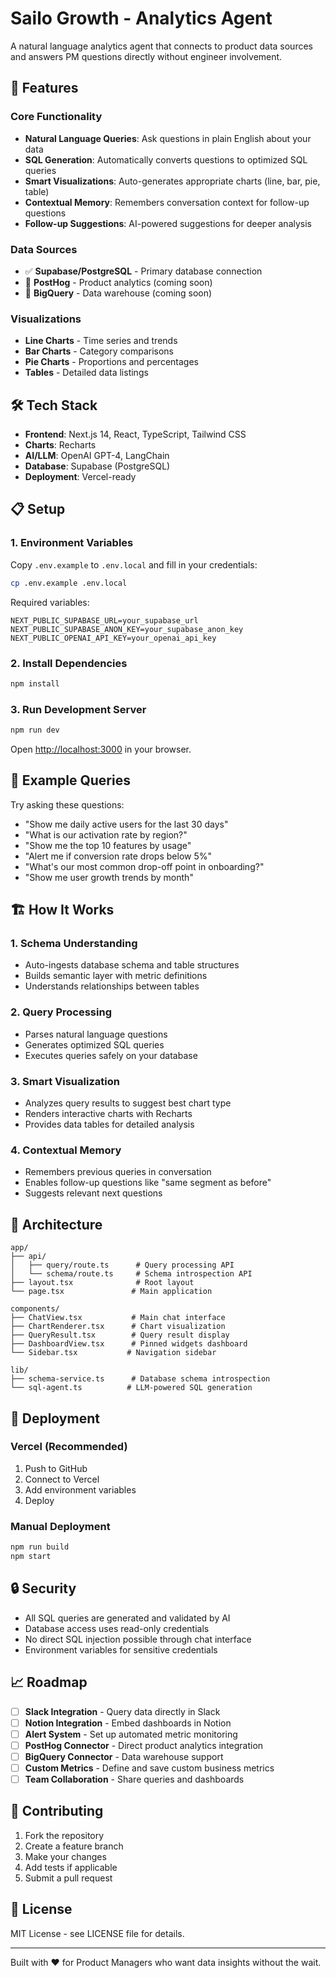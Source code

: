 # Sailo Growth - Analytics Agent

A natural language analytics agent that connects to product data sources and answers PM questions directly without engineer involvement.

## 🚀 Features

### Core Functionality
- **Natural Language Queries**: Ask questions in plain English about your data
- **SQL Generation**: Automatically converts questions to optimized SQL queries
- **Smart Visualizations**: Auto-generates appropriate charts (line, bar, pie, table)
- **Contextual Memory**: Remembers conversation context for follow-up questions
- **Follow-up Suggestions**: AI-powered suggestions for deeper analysis

### Data Sources
- ✅ **Supabase/PostgreSQL** - Primary database connection
- 🔄 **PostHog** - Product analytics (coming soon)
- 🔄 **BigQuery** - Data warehouse (coming soon)

### Visualizations
- **Line Charts** - Time series and trends
- **Bar Charts** - Category comparisons
- **Pie Charts** - Proportions and percentages
- **Tables** - Detailed data listings

## 🛠️ Tech Stack

- **Frontend**: Next.js 14, React, TypeScript, Tailwind CSS
- **Charts**: Recharts
- **AI/LLM**: OpenAI GPT-4, LangChain
- **Database**: Supabase (PostgreSQL)
- **Deployment**: Vercel-ready

## 📋 Setup

### 1. Environment Variables

Copy `.env.example` to `.env.local` and fill in your credentials:

```bash
cp .env.example .env.local
```

Required variables:
```env
NEXT_PUBLIC_SUPABASE_URL=your_supabase_url
NEXT_PUBLIC_SUPABASE_ANON_KEY=your_supabase_anon_key
NEXT_PUBLIC_OPENAI_API_KEY=your_openai_api_key
```

### 2. Install Dependencies

```bash
npm install
```

### 3. Run Development Server

```bash
npm run dev
```

Open [http://localhost:3000](http://localhost:3000) in your browser.

## 💬 Example Queries

Try asking these questions:

- "Show me daily active users for the last 30 days"
- "What is our activation rate by region?"
- "Show me the top 10 features by usage"
- "Alert me if conversion rate drops below 5%"
- "What's our most common drop-off point in onboarding?"
- "Show me user growth trends by month"

## 🏗️ How It Works

### 1. Schema Understanding
- Auto-ingests database schema and table structures
- Builds semantic layer with metric definitions
- Understands relationships between tables

### 2. Query Processing
- Parses natural language questions
- Generates optimized SQL queries
- Executes queries safely on your database

### 3. Smart Visualization
- Analyzes query results to suggest best chart type
- Renders interactive charts with Recharts
- Provides data tables for detailed analysis

### 4. Contextual Memory
- Remembers previous queries in conversation
- Enables follow-up questions like "same segment as before"
- Suggests relevant next questions

## 🔧 Architecture

```
app/
├── api/
│   ├── query/route.ts      # Query processing API
│   └── schema/route.ts     # Schema introspection API
├── layout.tsx              # Root layout
└── page.tsx               # Main application

components/
├── ChatView.tsx           # Main chat interface
├── ChartRenderer.tsx      # Chart visualization
├── QueryResult.tsx        # Query result display
├── DashboardView.tsx      # Pinned widgets dashboard
└── Sidebar.tsx           # Navigation sidebar

lib/
├── schema-service.ts      # Database schema introspection
└── sql-agent.ts          # LLM-powered SQL generation
```

## 🚀 Deployment

### Vercel (Recommended)

1. Push to GitHub
2. Connect to Vercel
3. Add environment variables
4. Deploy

### Manual Deployment

```bash
npm run build
npm start
```

## 🔒 Security

- All SQL queries are generated and validated by AI
- Database access uses read-only credentials
- No direct SQL injection possible through chat interface
- Environment variables for sensitive credentials

## 📈 Roadmap

- [ ] **Slack Integration** - Query data directly in Slack
- [ ] **Notion Integration** - Embed dashboards in Notion
- [ ] **Alert System** - Set up automated metric monitoring
- [ ] **PostHog Connector** - Direct product analytics integration
- [ ] **BigQuery Connector** - Data warehouse support
- [ ] **Custom Metrics** - Define and save custom business metrics
- [ ] **Team Collaboration** - Share queries and dashboards

## 🤝 Contributing

1. Fork the repository
2. Create a feature branch
3. Make your changes
4. Add tests if applicable
5. Submit a pull request

## 📄 License

MIT License - see LICENSE file for details.

---

Built with ❤️ for Product Managers who want data insights without the wait.
